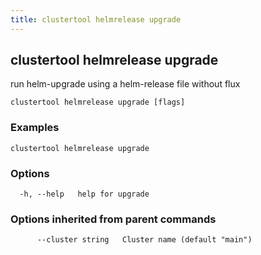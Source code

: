 ```yaml
---
title: clustertool helmrelease upgrade
---
```

## clustertool helmrelease upgrade

run helm-upgrade using a helm-release file without flux

```
clustertool helmrelease upgrade [flags]
```

### Examples

```
clustertool helmrelease upgrade
```

### Options

```
  -h, --help   help for upgrade
```

### Options inherited from parent commands

```
      --cluster string   Cluster name (default "main")
```

